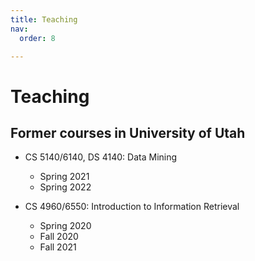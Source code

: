 ```yaml
---
title: Teaching
nav:
  order: 8

---
```


# <i class="fas fa-book"></i>Teaching


## Former courses in University of Utah

* CS 5140/6140, DS 4140: Data Mining
  * Spring 2021
  * Spring 2022

* CS 4960/6550: Introduction to Information Retrieval
  * Spring 2020
  * Fall 2020
  * Fall 2021 